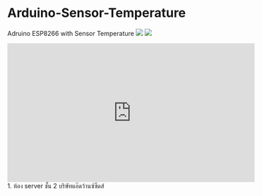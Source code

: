# Arduino-Sensor-Temperature
Adruino ESP8266 with Sensor Temperature
<img src="https://raw.githubusercontent.com/nodemcu/nodemcu-devkit-v1.0/master/Documents/NODEMCU_DEVKIT_V1.0_PINMAP.png">
<img src="http://www.arduinoall.net/arduino-tutor/wp-content/uploads/2016/12/Snap101.jpg">
<iframe width="560" height="315" src="https://www.youtube.com/embed/4NZEpPz_RB0" frameborder="0" allow="accelerometer; autoplay; encrypted-media; gyroscope; picture-in-picture" allowfullscreen></iframe>
1. ห้อง server ชั้น 2 บริษัทแอ๊ดว้านซ์ซีดส์
